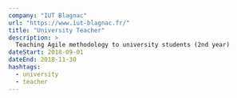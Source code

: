 ```yaml
---
company: "IUT Blagnac"
url: "https://www.iut-blagnac.fr/"
title: "University Teacher"
description: >
  Teaching Agile methodology to university students (2nd year)
dateStart: 2018-09-01
dateEnd: 2018-11-30
hashtags:
  - university
  - teacher
---
```

